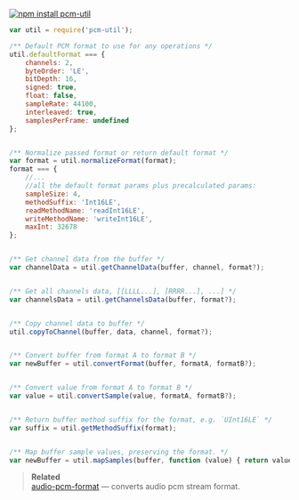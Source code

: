 [![npm install pcm-util](https://nodei.co/npm/pcm-util.png?mini=true)](https://npmjs.org/package/pcm-util/)


```js
var util = require('pcm-util');

/** Default PCM format to use for any operations */
util.defaultFormat === {
	channels: 2,
	byteOrder: 'LE',
	bitDepth: 16,
	signed: true,
	float: false,
	sampleRate: 44100,
	interleaved: true,
	samplesPerFrame: undefined
};


/** Normalize passed format or return default format */
var format = util.normalizeFormat(format);
format === {
	//...
	//all the default format params plus precalculated params:
	sampleSize: 4,
	methodSuffix: 'Int16LE',
	readMethodName: 'readInt16LE',
	writeMethodName: 'writeInt16LE',
	maxInt: 32678
};


/** Get channel data from the buffer */
var channelData = util.getChannelData(buffer, channel, format?);


/** Get all channels data, [[LLLL...], [RRRR...], ...] */
var channelsData = util.getChannelsData(buffer, format?);


/** Copy channel data to buffer */
util.copyToChannel(buffer, data, channel, format?);


/** Convert buffer from format A to format B */
var newBuffer = util.convertFormat(buffer, formatA, formatB?);


/** Convert value from format A to format B */
var value = util.convertSample(value, formatA, formatB?);


/** Return buffer method suffix for the format, e.g. `UInt16LE` */
var suffix = util.getMethodSuffix(format);


/** Map buffer sample values, preserving the format. */
var newBuffer = util.mapSamples(buffer, function (value) { return value/2 }, format?);
```

> **Related**<br/>
> [audio-pcm-format](https://npmjs.org/package/audio-pcm-format) — converts audio pcm stream format.